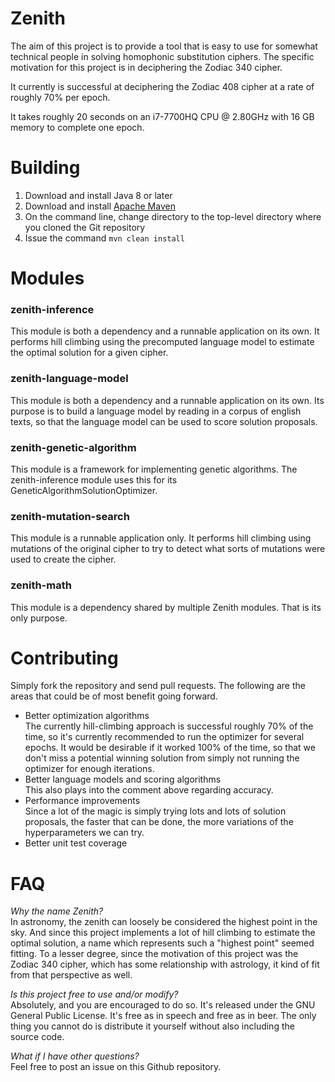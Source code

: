 # Zenith
The aim of this project is to provide a tool that is easy to use for somewhat technical people in solving homophonic substitution ciphers.  The specific motivation for this project is in deciphering the Zodiac 340 cipher.

It currently is successful at deciphering the Zodiac 408 cipher at a rate of roughly 70% per epoch.

It takes roughly 20 seconds on an i7-7700HQ CPU @ 2.80GHz with 16 GB memory to complete one epoch.

# Building
1. Download and install Java 8 or later
2. Download and install [Apache Maven](https://maven.apache.org/download.cgi)
3. On the command line, change directory to the top-level directory where you cloned the Git repository
4. Issue the command `mvn clean install`

# Modules
### zenith-inference
This module is both a dependency and a runnable application on its own.  It performs hill climbing using the precomputed language model to estimate the optimal solution for a given cipher.
### zenith-language-model
This module is both a dependency and a runnable application on its own.  Its purpose is to build a language model by reading in a corpus of english texts, so that the language model can be used to score solution proposals.
### zenith-genetic-algorithm
This module is a framework for implementing genetic algorithms.  The zenith-inference module uses this for its GeneticAlgorithmSolutionOptimizer.
### zenith-mutation-search
This module is a runnable application only.  It performs hill climbing using mutations of the original cipher to try to detect what sorts of mutations were used to create the cipher.
### zenith-math
This module is a dependency shared by multiple Zenith modules.  That is its only purpose.

# Contributing
Simply fork the repository and send pull requests.  The following are the areas that could be of most benefit going forward.
* Better optimization algorithms \
   The currently hill-climbing approach is successful roughly 70% of the time, so it's currently recommended to run the optimizer for several epochs.  It would be desirable if it worked 100% of the time, so that we don't miss a potential winning solution from simply not running the optimizer for enough iterations.
* Better language models and scoring algorithms \
   This also plays into the comment above regarding accuracy.
* Performance improvements \
   Since a lot of the magic is simply trying lots and lots of solution proposals, the faster that can be done, the more variations of the hyperparameters we can try.
* Better unit test coverage

# FAQ
*Why the name Zenith?* \
In astronomy, the zenith can loosely be considered the highest point in the sky.  And since this project implements a lot of hill climbing to estimate the optimal solution, a name which represents such a "highest point" seemed fitting.  To a lesser degree, since the motivation of this project was the Zodiac 340 cipher, which has some relationship with astrology, it kind of fit from that perspective as well.

*Is this project free to use and/or modify?* \
Absolutely, and you are encouraged to do so.  It's released under the GNU General Public License.  It's free as in speech and free as in beer.  The only thing you cannot do is distribute it yourself without also including the source code.

*What if I have other questions?* \
Feel free to post an issue on this Github repository.